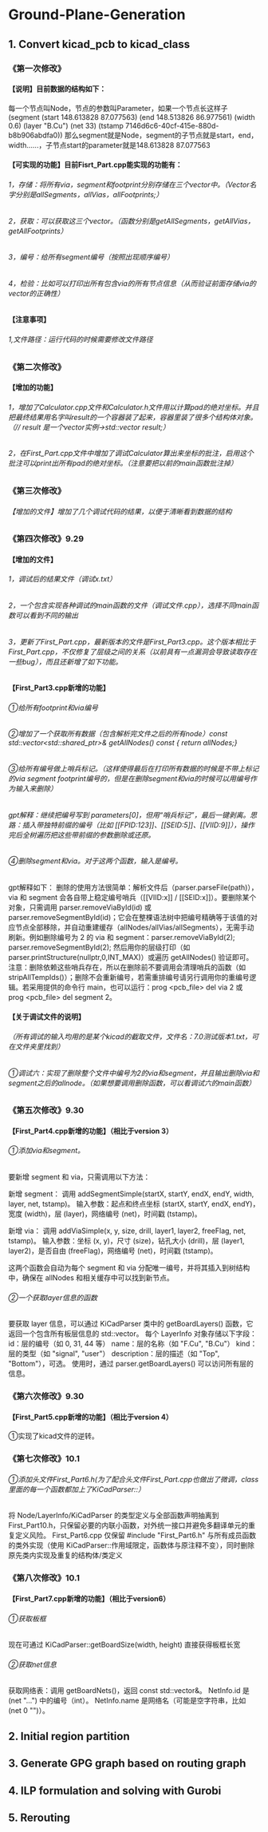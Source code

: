 # Ground-Plane-Generation

## 1. Convert kicad_pcb to kicad_class  



### 《第一次修改》
#### 【说明】目前数据的结构如下：
每一个节点叫Node，节点的参数叫Parameter，如果一个节点长这样子
  (segment (start 148.613828 87.077563) (end 148.513826 86.977561) (width 0.6) (layer "B.Cu") (net 33) (tstamp 7146d6c6-40cf-415e-880d-b8b906abdfa0))
那么segment就是Node，segment的子节点就是start，end，width......，子节点start的parameter就是148.613828 87.077563

#### 【可实现的功能】目前Fisrt_Part.cpp能实现的功能有：
###### 1，存储：将所有via，segment和footprint分别存储在三个vector中。（Vector名字分别是allSegments，allVias，allFootprints;）
###### 2，获取：可以获取这三个vector。（函数分别是getAllSegments，getAllVias，getAllFootprints）
###### 3，编号：给所有segment编号（按照出现顺序编号）
###### 4，检验：比如可以打印出所有包含via的所有节点信息（从而验证前面存储via的vector的正确性）

#### 【注意事项】
###### 1,文件路径：运行代码的时候需要修改文件路径






### 《第二次修改》
#### 【增加的功能】
###### 1，增加了Calculator.cpp文件和Calculator.h文件用以计算pad的绝对坐标。并且把最终结果用名字叫result的一个容器装了起来，容器里装了很多个结构体对象。（// result 是一个vector实例→std::vector<FootprintPadAbsolute> result;）
###### 2，在First_Part.cpp文件中增加了调试Calculator算出来坐标的批注，启用这个批注可以print出所有pad的绝对坐标。（注意要把以前的main函数批注掉）

### 《第三次修改》
###### 【增加的文件】增加了几个调试代码的结果，以便于清晰看到数据的结构



### 《第四次修改》9.29
#### 【增加的文件】
###### 1，调试后的结果文件（调试x.txt）
###### 2，一个包含实现各种调试的main函数的文件（调试文件.cpp），选择不同main函数可以看到不同的输出
###### 3，更新了First_Part.cpp，最新版本的文件是First_Part3.cpp。这个版本相比于First_Part.cpp，不仅修复了层级之间的关系（以前具有一点漏洞会导致读取存在一些bug），而且还新增了如下功能。
#### 【First_Part3.cpp新增的功能】
###### ①给所有footprint和via编号
###### ②增加了一个获取所有数据（包含解析完文件之后的所有node）const std::vector<std::shared_ptr<Node>>& getAllNodes() const {  return allNodes;}
###### ③给所有编号做上哨兵标记。（这样使得最后在打印所有数据的时候是不带上标记的via segment footprint编号的，但是在删除segment和via的时候可以用编号作为输入来删除）
###### gpt解释：继续把编号写到 parameters[0]，但用“哨兵标记”，最后一键剥离。思路：插入带独特前缀的编号（比如 [[FPID:123]]、[[SEID:5]]、[[VIID:9]]），操作完后全树遍历把这些带前缀的参数删除或还原。
###### ④删除segment和via。对于这两个函数，输入是编号。
gpt解释如下：
删除的使用方法很简单：解析文件后（parser.parseFile(path)），via 和 segment 会各自带上稳定编号哨兵（[[VIID:x]] / [[SEID:x]]）。要删除某个对象，只需调用 parser.removeViaById(id) 或 parser.removeSegmentById(id)；它会在整棵语法树中把编号精确等于该值的对应节点全部移除，并自动重建缓存（allNodes/allVias/allSegments），无需手动刷新。例如删除编号为 2 的 via 和 segment：parser.removeViaById(2); parser.removeSegmentById(2); 然后用你的层级打印（如 parser.printStructure(nullptr,0,INT_MAX)）或遍历 getAllNodes() 验证即可。注意：删除依赖这些哨兵存在，所以在删除前不要调用会清理哨兵的函数（如 stripAllTempIds()）；删除不会重新编号，若需重排编号请另行调用你的重编号逻辑。若采用提供的命令行 main，也可以运行：prog <pcb_file> del via 2 或 prog <pcb_file> del segment 2。

#### 【关于调试文件的说明】
###### （所有调试的输入均用的是某个kicad的截取文件，文件名：7.0测试版本1.txt，可在文件夹里找到）
###### ①调试六：实现了删除整个文件中编号为2的via和segment，并且输出删除via和segment之后的allnode。（如果想要调用删除函数，可以看调试六的main函数）


### 《第五次修改》9.30
#### 【First_Part4.cpp新增的功能】（相比于version 3）
###### ①添加via和segment。
要新增 segment 和 via，只需调用以下方法：

新增 segment：
调用 addSegmentSimple(startX, startY, endX, endY, width, layer, net, tstamp)。
输入参数：起点和终点坐标 (startX, startY, endX, endY)，宽度 (width)，层 (layer)，网络编号 (net)，时间戳 (tstamp)。

新增 via：
调用 addViaSimple(x, y, size, drill, layer1, layer2, freeFlag, net, tstamp)。
输入参数：坐标 (x, y)，尺寸 (size)，钻孔大小 (drill)，层 (layer1, layer2)，是否自由 (freeFlag)，网络编号 (net)，时间戳 (tstamp)。

这两个函数会自动为每个 segment 和 via 分配唯一编号，并将其插入到树结构中，确保在 allNodes 和相关缓存中可以找到新节点。
###### ②一个获取layer信息的函数
要获取 layer 信息，可以通过 KiCadParser 类中的 getBoardLayers() 函数，它返回一个包含所有板层信息的 std::vector<LayerInfo>。
每个 LayerInfo 对象存储以下字段：
id：层的编号（如 0, 31, 44 等）
name：层的名称（如 "F.Cu", "B.Cu"）
kind：层的类型（如 "signal", "user"）
description：层的描述（如 "Top", "Bottom"），可选。
使用时，通过 parser.getBoardLayers() 可以访问所有层的信息。

### 《第六次修改》9.30
#### 【First_Part5.cpp新增的功能】（相比于version 4）
①实现了kicad文件的逆转。

### 《第七次修改》10.1
###### ①添加头文件First_Part6.h(为了配合头文件First_Part.cpp也做出了微调，class里面的每一个函数都加上了KiCadParser::）
将 Node/LayerInfo/KiCadParser 的类型定义与全部函数声明抽离到 First_Part10.h，只保留必要的内联小函数，对外统一接口并避免多翻译单元的重复定义风险。
First_Part6.cpp 仅保留 #include "First_Part6.h" 与所有成员函数的类外实现（使用 KiCadParser::作用域限定，函数体与原注释不变），同时删除原先类内实现及重复的结构体/类定义

### 《第八次修改》10.1
#### 【First_Part7.cpp新增的功能】（相比于version6）
###### ①获取板框
现在可通过 KiCadParser::getBoardSize(width, height) 直接获得板框长宽
###### ②获取net信息
获取网络表：调用 getBoardNets()，返回 const std::vector<NetInfo>&。
NetInfo.id 是 (net <id> "...") 中的编号（int）。
NetInfo.name 是网络名（可能是空字符串，比如 (net 0 "")）。




## 2. Initial region partition  
## 3. Generate GPG graph based on routing graph  
## 4. ILP formulation and solving with Gurobi  
## 5. Rerouting





